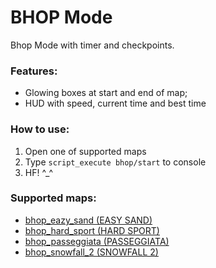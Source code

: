 # BHOP Mode
Bhop Mode with timer and checkpoints.

### Features:
* Glowing boxes at start and end of map;
* HUD with speed, current time and best time

### How to use:
1. Open one of supported maps
2. Type `script_execute bhop/start` to console
3. HF! ^_^

### Supported maps:
* [bhop_eazy_sand (EASY SAND)](https://steamcommunity.com/sharedfiles/filedetails/?id=672096370)
* [bhop_hard_sport (HARD SPORT)](https://steamcommunity.com/sharedfiles/filedetails/?id=1125310809)
* [bhop_passeggiata (PASSEGGIATA)](https://steamcommunity.com/sharedfiles/filedetails/?id=1314991238)
* [bhop_snowfall_2 (SNOWFALL 2)](https://steamcommunity.com/sharedfiles/filedetails/?id=1538865372)
